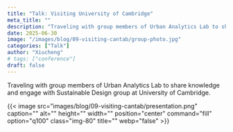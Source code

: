 ```yaml
---
title: "Talk: Visiting University of Cambridge"
meta_title: ""
description: "Traveling with group members of Urban Analytics Lab to share knowledge and engage with Sustainable Design group at University of Cambridge."
date: 2025-06-30
image: "/images/blog/09-visiting-cantab/group-photo.jpg"
categories: ["Talk"]
author: "Xiucheng"
# tags: ["conference"]
draft: false
---
```


<div class="text-xl leading-relaxed text-gray-800 dark:text-gray-200">
Traveling with group members of Urban Analytics Lab to share knowledge and engage with Sustainable Design group at University of Cambridge.
</div>


<!-- ![Distribution of visual clusters](/images/blog/09-visiting-cantab/presentation.png) -->
<!-- <img src="/images/blog/09-visiting-cantab/presentation.png" alt="Presentation" class="img-80"> -->
{{< image src="images/blog/09-visiting-cantab/presentation.png" caption="" alt="" height="" width="" position="center" command="fill" option="q100" class="img-80" title=""  webp="false" >}}